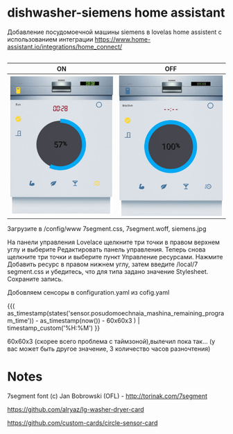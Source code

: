 # dishwasher-siemens home assistant

Добавление посудомоечной машины siemens в lovelas home assistent c использованием интеграции 
https://www.home-assistant.io/integrations/home_connect/

## 
| ON                                                                                     | OFF                                                                          |
|----------------------------------------------------------------------------------------|------------------------------------------------------------------------------|
| ![ON](https://github.com/ananyevgv/dishwasher-siemens/blob/main/foto2.jpg)             | ![OFF](https://github.com/ananyevgv/dishwasher-siemens/blob/main/foto.jpg)  |


Загрузите в /config/www  7segment.css, 7segment.woff, siemens.jpg

На панели управления Lovelace щелкните три точки в правом верхнем углу и выберите Редактировать панель управления. Теперь снова щелкните три точки и выберите пункт Управление ресурсами. Нажмите Добавить ресурс в правом нижнем углу, затем введите /local/7 segment.css и убедитесь, что для типа задано значение Stylesheet. Сохраните запись.

Добовляем сенсоры в configuration.yaml из cofig.yaml

{{(  as_timestamp(states('sensor.posudomoechnaia_mashina_remaining_program_time')) - as_timestamp(now()) - 60x60x3 ) | timestamp_custom('%H:%M')  }}

60x60x3 (скорее всего проблема с таймзоной),вылечил пока так... (у вас может быть другое значение, 3 количество часов разночтения)

# Notes
7segment font (c) Jan Bobrowski (OFL) - http://torinak.com/7segment

https://github.com/alryaz/lg-washer-dryer-card

https://github.com/custom-cards/circle-sensor-card
